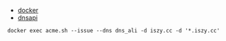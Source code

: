 
- [docker](https://github.com/acmesh-official/acme.sh/wiki/Run-acme.sh-in-docker)
- [dnsapi](https://github.com/acmesh-official/acme.sh/wiki/dnsapi)

```
docker exec acme.sh --issue --dns dns_ali -d iszy.cc -d '*.iszy.cc'
```